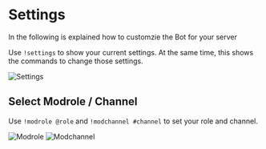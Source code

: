 # Settings
In the following is explained how to customzie the Bot for your server

Use `!settings` to show your current settings. At the same time, this shows the commands to change those settings.

![Settings](http://i.imgur.com/8iRxOd7.png)


## Select Modrole / Channel

Use `!modrole @role` and `!modchannel #channel` to set your role and channel.

![Modrole](http://i.imgur.com/SMv4tU8.png) ![Modchannel](http://i.imgur.com/Uv0jHyI.png)
